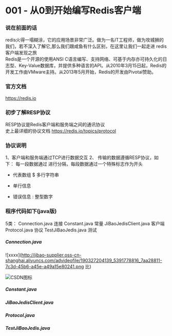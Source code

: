 # 001 - 从0到开始编写Redis客户端

### 说在前面的话

redis火得一塌糊涂，它的应用场景非常广泛。做为一名IT工程师，做为攻城狮的我们，若不深入了解它,那么我们跟咸鱼有什么区别，在这里让我们一起走进
redis客户端发现之旅</br>
Redis是一个开源的使用ANSI C语言编写、支持网络、可基于内存亦可持久化的日志型、Key-Value数据库，并提供多种语言的API。从2010年3月15日起，Redis的开发工作由VMware主持。从2013年5月开始，Redis的开发由Pivotal赞助。

### 官方文档

https://redis.io

### 初步了解RESP协议

RESP协议是Redis客户端和服务端之间的通讯协议</br>
史上最详细的协议文档 https://redis.io/topics/protocol

### 协议说明

1、客户端和服务端通过TCP进行数据交互
2、 传输的数据遵循RESP协议，如下：
每一段数据通过 进行分隔，每段数据通过一个特殊标志作为开头
* 代表数组
$ 多行字符串
+ 单行信息
- 错误信息
: 整型数字
### 程序代码如下(java版)
5类：
Connection.java  连接
Constant.java    常量
JiBaoJedisClient.java  客户端
Protocol.java 协议
TestJiBaoJedis.java  测试

##### Connection.java
![xxxx](http://jibao-supplier.oss-cn-shanghai.aliyuncs.com/advideofile/190327204139_5391778816_7aa28811-7c3d-45b6-a45e-a49a15e80241.png 比)

![CSDN图标](http://jibao-supplier.oss-cn-shanghai.aliyuncs.com/advideofile/190327204139_5391778816_7aa28811-7c3d-45b6-a45e-a49a15e80241.png "这是CSDN的图标")

##### Constant.java

##### JiBaoJedisClient.java

##### Protocol.java

##### TestJiBaoJedis.java





